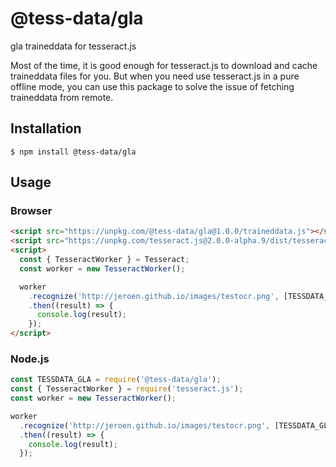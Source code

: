 # @tess-data/gla

gla traineddata for tesseract.js

Most of the time, it is good enough for tesseract.js to download and cache traineddata files for you.
But when you need use tesseract.js in a pure offline mode, you can use this package to solve the issue of fetching traineddata from remote.

## Installation

```
$ npm install @tess-data/gla
```

## Usage

### Browser

```html
<script src="https://unpkg.com/@tess-data/gla@1.0.0/traineddata.js"></script>
<script src="https://unpkg.com/tesseract.js@2.0.0-alpha.9/dist/tesseract.min.js"></script>
<script>
  const { TesseractWorker } = Tesseract;
  const worker = new TesseractWorker();

  worker
    .recognize('http://jeroen.github.io/images/testocr.png', [TESSDATA_GLA])
    .then((result) => {
      console.log(result);
    });
</script>
```

### Node.js

```javascript
const TESSDATA_GLA = require('@tess-data/gla');
const { TesseractWorker } = require('tesseract.js');
const worker = new TesseractWorker();

worker
  .recognize('http://jeroen.github.io/images/testocr.png', [TESSDATA_GLA])
  .then((result) => {
    console.log(result);
  });
```
